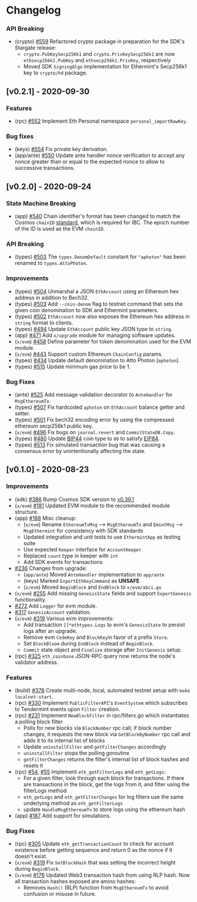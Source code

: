 <!--
Guiding Principles:

Changelogs are for humans, not machines.
There should be an entry for every single version.
The same types of changes should be grouped.
Versions and sections should be linkable.
The latest version comes first.
The release date of each version is displayed.
Mention whether you follow Semantic Versioning.

Usage:

Change log entries are to be added to the Unreleased section under the
appropriate stanza (see below). Each entry should ideally include a tag and
the Github issue reference in the following format:

* (<tag>) \#<issue-number> message

The issue numbers will later be link-ified during the release process so you do
not have to worry about including a link manually, but you can if you wish.

Types of changes (Stanzas):

"Features" for new features.
"Improvements" for changes in existing functionality.
"Deprecated" for soon-to-be removed features.
"Bug Fixes" for any bug fixes.
"Client Breaking" for breaking CLI commands and REST routes used by end-users.
"API Breaking" for breaking exported APIs used by developers building on SDK.
"State Machine Breaking" for any changes that result in a different AppState given same genesisState and txList.

Ref: https://keepachangelog.com/en/1.0.0/
-->

# Changelog

### API Breaking

* (crypto) [\#559](https://github.com/ChainSafe/ethermint/pull/559) Refactored crypto package in preparation for the SDK's Stargate release:
  * `crypto.PubKeySecp256k1` and `crypto.PrivKeySecp256k1` are now `ethsecp256k1.PubKey` and `ethsecp256k1.PrivKey`, respectively
  * Moved SDK `SigningAlgo` implementation for Ethermint's Secp256k1 key to `crypto/hd` package.

## [v0.2.1] - 2020-09-30

### Features

* (rpc) [\#552](https://github.com/ChainSafe/ethermint/pull/552) Implement Eth Personal namespace `personal_importRawKey`.

### Bug fixes

* (keys) [\#554](https://github.com/ChainSafe/ethermint/pull/554) Fix private key derivation.
* (app/ante) [\#550](https://github.com/ChainSafe/ethermint/pull/550) Update ante handler nonce verification to accept any nonce greater than or equal to the expected nonce to allow to successive transactions.

## [v0.2.0] - 2020-09-24

### State Machine Breaking

* (app) [\#540](https://github.com/ChainSafe/ethermint/issues/540) Chain identifier's format has been changed to match the Cosmos `chainID` [standard](https://github.com/ChainAgnostic/CAIPs/blob/master/CAIPs/caip-5.md), which is required for IBC. The epoch number of the ID is used as the EVM `chainID`.

### API Breaking

* (types) [\#503](https://github.com/ChainSafe/ethermint/pull/503) The `types.DenomDefault` constant for `"aphoton"` has been renamed to `types.AttoPhoton`.

### Improvements

* (types) [\#504](https://github.com/ChainSafe/ethermint/pull/504) Unmarshal a JSON `EthAccount` using an Ethereum hex address in addition to Bech32.
* (types) [\#503](https://github.com/ChainSafe/ethermint/pull/503) Add `--coin-denom` flag to testnet command that sets the given coin denomination to SDK and Ethermint parameters.
* (types) [\#502](https://github.com/ChainSafe/ethermint/pull/502) `EthAccount` now also exposes the Ethereum hex address in `string` format to clients.
* (types) [\#494](https://github.com/ChainSafe/ethermint/pull/494) Update `EthAccount` public key JSON type to `string`.
* (app) [\#471](https://github.com/ChainSafe/ethermint/pull/471) Add `x/upgrade` module for managing software updates.
* (`x/evm`) [\#458](https://github.com/ChainSafe/ethermint/pull/458) Define parameter for token denomination used for the EVM module.
* (`x/evm`) [\#443](https://github.com/ChainSafe/ethermint/issues/443) Support custom Ethereum `ChainConfig` params.
* (types) [\#434](https://github.com/ChainSafe/ethermint/issues/434) Update default denomination to Atto Photon (`aphoton`).
* (types) [\#515](https://github.com/ChainSafe/ethermint/pull/515) Update minimum gas price to be 1.

### Bug Fixes

* (ante) [\#525](https://github.com/ChainSafe/ethermint/pull/525) Add message validation decorator to `AnteHandler` for `MsgEthereumTx`.
* (types) [\#507](https://github.com/ChainSafe/ethermint/pull/507) Fix hardcoded `aphoton` on `EthAccount` balance getter and setter.
* (types) [\#501](https://github.com/ChainSafe/ethermint/pull/501) Fix bech32 encoding error by using the compressed ethereum secp256k1 public key.
* (`x/evm`) [\#496](https://github.com/ChainSafe/ethermint/pull/496) Fix bugs on `journal.revert` and `CommitStateDB.Copy`.
* (types) [\#480](https://github.com/ChainSafe/ethermint/pull/480) Update [BIP44](https://github.com/bitcoin/bips/blob/master/bip-0044.mediawiki) coin type to `60` to satisfy [EIP84](https://github.com/ethereum/EIPs/issues/84).
* (types) [\#513](https://github.com/ChainSafe/ethermint/pull/513) Fix simulated transaction bug that was causing a consensus error by unintentionally affecting the state.

## [v0.1.0] - 2020-08-23

### Improvements

* (sdk) [\#386](https://github.com/ChainSafe/ethermint/pull/386) Bump Cosmos SDK version to [v0.39.1](https://github.com/cosmos/cosmos-sdk/releases/tag/v0.39.1)
* (`x/evm`) [\#181](https://github.com/ChainSafe/ethermint/issues/181) Updated EVM module to the recommended module structure.
* (app) [\#188](https://github.com/ChainSafe/ethermint/issues/186)  Misc cleanup:
  * (`x/evm`) Rename `EthereumTxMsg` --> `MsgEthereumTx` and `EmintMsg` --> `MsgEthermint` for consistency with SDK standards
  * Updated integration and unit tests to use `EthermintApp` as testing suite
  * Use expected `Keeper` interface for `AccountKeeper`
  * Replaced `count` type in keeper with `int`
  * Add SDK events for transactions
* [\#236](https://github.com/ChainSafe/ethermint/pull/236) Changes from upgrade:
  * (`app/ante`) Moved `AnteHandler` implementation to `app/ante`
  * (keys) Marked `ExportEthKeyCommand` as **UNSAFE**
  * (`x/evm`) Moved `BeginBlock` and `EndBlock` to `x/evm/abci.go`
* (`x/evm`) [\#255](https://github.com/ChainSafe/ethermint/pull/255) Add missing `GenesisState` fields and support `ExportGenesis` functionality.
* [\#272](https://github.com/ChainSafe/ethermint/pull/272) Add `Logger` for evm module.
* [\#317](https://github.com/ChainSafe/ethermint/pull/317) `GenesisAccount` validation.
* (`x/evm`) [\#319](https://github.com/ChainSafe/ethermint/pull/319) Various evm improvements:
  * Add transaction `[]*ethtypes.Logs` to evm's `GenesisState` to persist logs after an upgrade.
  * Remove evm `CodeKey` and `BlockKey`in favor of a prefix `Store`.
  * Set `BlockBloom` during `EndBlock` instead of `BeginBlock`.
  * `Commit` state object and `Finalize` storage after `InitGenesis` setup.
* (rpc) [\#325](https://github.com/ChainSafe/ethermint/pull/325) `eth_coinbase` JSON-RPC query now returns the node's validator address.

### Features

* (build) [\#378](https://github.com/ChainSafe/ethermint/pull/378) Create multi-node, local, automated testnet setup with `make localnet-start`.
* (rpc) [\#330](https://github.com/ChainSafe/ethermint/issues/330) Implement `PublicFilterAPI`'s `EventSystem` which subscribes to Tendermint events upon `Filter` creation.
* (rpc) [\#231](https://github.com/ChainSafe/ethermint/issues/231) Implement `NewBlockFilter` in rpc/filters.go which instantiates a polling block filter
  * Polls for new blocks via `BlockNumber` rpc call; if block number changes, it requests the new block via `GetBlockByNumber` rpc call and adds it to its internal list of blocks
  * Update `uninstallFilter` and `getFilterChanges` accordingly
  * `uninstallFilter` stops the polling goroutine
  * `getFilterChanges` returns the filter's internal list of block hashes and resets it
* (rpc) [\#54](https://github.com/ChainSafe/ethermint/issues/54), [\#55](https://github.com/ChainSafe/ethermint/issues/55)
  Implement `eth_getFilterLogs` and `eth_getLogs`:
  * For a given filter, look through each block for transactions. If there are transactions in the block, get the logs from it, and filter using the filterLogs method
  * `eth_getLogs` and `eth_getFilterChanges` for log filters use the same underlying method as `eth_getFilterLogs`
  * update `HandleMsgEthereumTx` to store logs using the ethereum hash
* (app) [\#187](https://github.com/ChainSafe/ethermint/issues/187) Add support for simulations.

### Bug Fixes

* (rpc) [\#305](https://github.com/ChainSafe/ethermint/issues/305) Update `eth_getTransactionCount` to check for account existence before getting sequence and return 0 as the nonce if it doesn't exist.
* (`x/evm`) [\#319](https://github.com/ChainSafe/ethermint/pull/319) Fix `SetBlockHash` that was setting the incorrect height during `BeginBlock`.
* (`x/evm`) [\#176](https://github.com/ChainSafe/ethermint/issues/176) Updated Web3 transaction hash from using RLP hash. Now all transaction hashes exposed are amino hashes:
  * Removes `Hash()` (RLP) function from `MsgEthereumTx` to avoid confusion or misuse in future.
